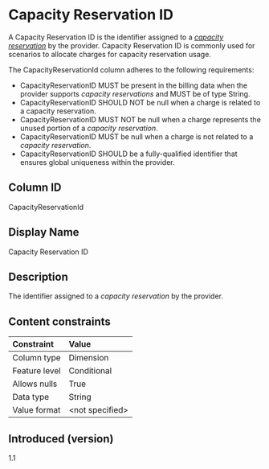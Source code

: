 # Capacity Reservation ID

A Capacity Reservation ID is the identifier assigned to a [*capacity reservation*](#glossary:capacity-reservation) by the provider. Capacity Reservation ID is commonly used for scenarios to allocate charges for capacity reservation usage.

The CapacityReservationId column adheres to the following requirements:

* CapacityReservationID MUST be present in the billing data when the provider supports *capacity reservations* and MUST be of type String.
* CapacityReservationID SHOULD NOT be null when a charge is related to a capacity reservation.
* CapacityReservationID MUST NOT be null when a charge represents the unused portion of a *capacity reservation*.
* CapacityReservationID MUST be null when a charge is not related to a *capacity reservation*.
* CapacityReservationID SHOULD be a fully-qualified identifier that ensures global uniqueness within the provider.

## Column ID

CapacityReservationId

## Display Name

Capacity Reservation ID

## Description

The identifier assigned to a *capacity reservation* by the provider.

## Content constraints

|    Constraint   |      Value       |
|:----------------|:-----------------|
| Column type     | Dimension        |
| Feature level   | Conditional      |
| Allows nulls    | True             |
| Data type       | String           |
| Value format    | \<not specified> |

## Introduced (version)

1.1
